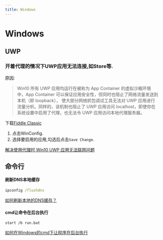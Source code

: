 ```yaml
---
title: Windows
---
```


# Windows

## UWP

### 开着代理的情况下UWP应用无法连接,如Store等.

原因:

>Win10 所有 UWP 应用均运行在被称为 App Container 的虚拟沙箱环境中，App Container 可以保证应用安全性，但同时也阻止了网络流量发送到本机（即 loopback）， 使大部分网络抓包调试工具无法对 UWP 应用进行流量分析。同样的，该机制也阻止了 UWP 应用访问 localhost，即使你在系统设置中启用了代理，也无法令 UWP 应用访问本地代理服务器。

下载[Fiddle Classic](https://www.telerik.com/download/fiddler)

1. 点击WinConfig.
2. 选择要启用的应用,勾选后点击`Save Change`.

[解决使用代理时 Win10 UWP 应用无法联网问题](https://zhuanlan.zhihu.com/p/55906778)

## 命令行

#### 刷新DNS本地缓存

```cmd
ipconfig /flushdns
```

[如何刷新本地的DNS缓存？](https://jingyan.baidu.com/article/6d704a13fb6e1828db51ca3a.html)

#### cmd让命令在后台执行

```shell script
start /b run.bat
```

[如何在Windows的cmd下让程序在后台执行](https://blog.csdn.net/gobitan/article/details/3364160)